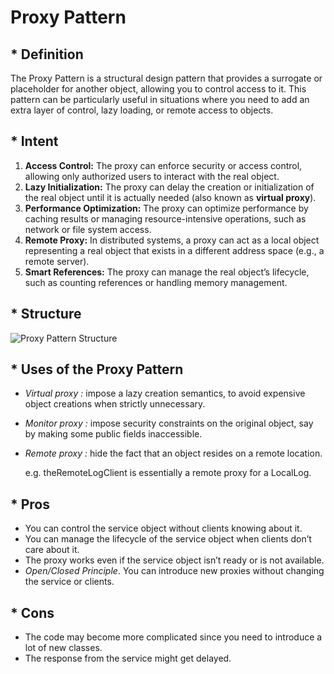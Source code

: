 # Proxy Pattern

## * Definition

The Proxy Pattern is a structural design pattern that provides a surrogate or placeholder for another object, allowing you to control access to it. This pattern can be particularly useful in situations where you need to add an extra layer of control, lazy loading, or remote access to objects.

## * Intent

1. **Access Control:**
   The proxy can enforce security or access control, allowing only authorized users to interact with the real object.
2. **Lazy Initialization:**
   The proxy can delay the creation or initialization of the real object until it is actually needed (also known as **virtual proxy**).
3. **Performance Optimization:**
   The proxy can optimize performance by caching results or managing resource-intensive operations, such as network or file system access.
4. **Remote Proxy:**
   In distributed systems, a proxy can act as a local object representing a real object that exists in a different address space (e.g., a remote server).
5. **Smart References:**
   The proxy can manage the real object’s lifecycle, such as counting references or handling memory management.

## * Structure

![Proxy Pattern Structure](https://upload.wikimedia.org/wikipedia/commons/thumb/7/75/Proxy_pattern_diagram.svg/439px-Proxy_pattern_diagram.svg.png)

## * Uses of  the Proxy Pattern

- *Virtual proxy :* impose a lazy creation semantics, to avoid expensive object creations when strictly unnecessary.

- *Monitor proxy :* impose security constraints on the original object, say by making some
  public fields inaccessible.

- *Remote proxy :* hide the fact that an object resides on a remote location.

  e.g. theRemoteLogClient is essentially a remote proxy for a LocalLog.

## * Pros

-  You can control the service object without clients knowing about it.
-  You can manage the lifecycle of the service object when clients don’t care about it.
-  The proxy works even if the service object isn’t ready or is not available.
-  *Open/Closed Principle*. You can introduce new proxies without changing the service or clients.

## * Cons

-  The code may become more complicated since you need to introduce a lot of new classes.
-  The response from the service might get delayed.